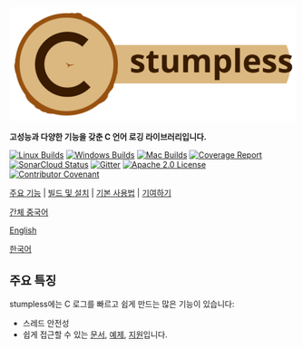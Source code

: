 ![Stumpless logo](./자원/로고와이름.svg)

**고성능과 다양한 기능을 갖춘 C 언어 로깅 라이브러리입니다.**

[![Linux Builds](https://github.com/goatshriek/stumpless/actions/workflows/linux.yml/badge.svg)](https://github.com/goatshriek/stumpless/actions/workflows/linux.yml)
[![Windows Builds](https://github.com/goatshriek/stumpless/actions/workflows/windows.yml/badge.svg)](https://github.com/goatshriek/stumpless/actions/workflows/windows.yml)
[![Mac Builds](https://github.com/goatshriek/stumpless/actions/workflows/mac.yml/badge.svg)](https://github.com/goatshriek/stumpless/actions/workflows/mac.yml)
[![Coverage Report](https://codecov.io/gh/goatshriek/stumpless/branch/latest/graph/badge.svg)](https://codecov.io/gh/goatshriek/stumpless)
[![SonarCloud Status](https://sonarcloud.io/api/project_badges/measure?project=stumpless&metric=alert_status)](https://sonarcloud.io/dashboard?id=stumpless)
[![Gitter](https://badges.gitter.im/stumpless/community.svg)](https://gitter.im/stumpless/community?utm_source=badge&utm_medium=badge&utm_campaign=pr-badge)
[![Apache 2.0 License](https://img.shields.io/badge/license-Apache%202.0-blue.svg)](https://opensource.org/licenses/Apache-2.0)
[![Contributor Covenant](https://img.shields.io/badge/Contributor%20Covenant-v2.1-ff69b4.svg)](https://github.com/goatshriek/stumpless/blob/latest/docs/CODE_OF_CONDUCT.md)  

  
[주요 기능](#주요-기능) |
[빌드 및 설치](#빠른-빌드-및-설치) |
[기본 사용법](#기본-사용법) |
[기여하기](#기여하기)  

[간체 중국어](./l10n/zh-cn/自述.md)
  

[English](./../../README.md)


[한국어](#한국어)  

  
## 주요 특징  
stumpless에는 C 로그를 빠르고 쉽게 만드는 많은 기능이 있습니다:
* 스레드 안전성
* 쉽게 접근할 수 있는
  [문서](https://goatshriek.github.io/stumpless/docs/c/latest/index.html),
  [예제](https://github.com/goatshriek/stumpless/tree/latest/docs/examples),
  [지원](https://gitter.im/stumpless/community)입니다.



